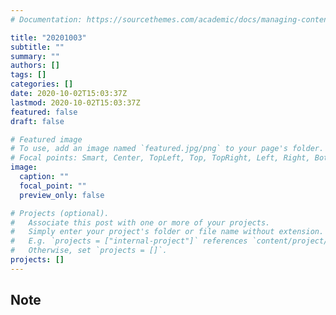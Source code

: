 ```yaml
---
# Documentation: https://sourcethemes.com/academic/docs/managing-content/

title: "20201003"
subtitle: ""
summary: ""
authors: []
tags: []
categories: []
date: 2020-10-02T15:03:37Z
lastmod: 2020-10-02T15:03:37Z
featured: false
draft: false

# Featured image
# To use, add an image named `featured.jpg/png` to your page's folder.
# Focal points: Smart, Center, TopLeft, Top, TopRight, Left, Right, BottomLeft, Bottom, BottomRight.
image:
  caption: ""
  focal_point: ""
  preview_only: false

# Projects (optional).
#   Associate this post with one or more of your projects.
#   Simply enter your project's folder or file name without extension.
#   E.g. `projects = ["internal-project"]` references `content/project/deep-learning/index.md`.
#   Otherwise, set `projects = []`.
projects: []
---
```


## Note

